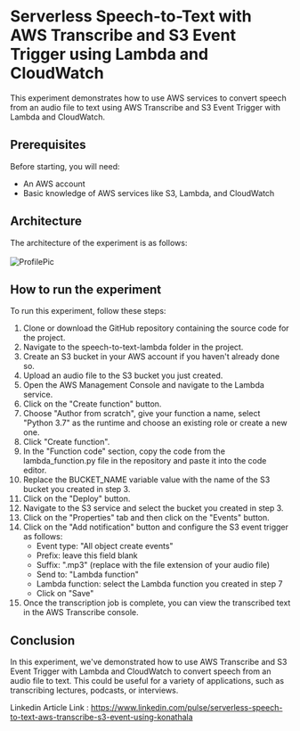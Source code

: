 # Serverless Speech-to-Text with AWS Transcribe and S3 Event Trigger using Lambda and CloudWatch
This experiment demonstrates how to use AWS services to convert speech from an audio file to text using AWS Transcribe and S3 Event Trigger with Lambda and CloudWatch.

## Prerequisites
Before starting, you will need:
* An AWS account
* Basic knowledge of AWS services like S3, Lambda, and CloudWatch

## Architecture

The architecture of the experiment is as follows:
<br></br>
![ProfilePic](https://user-images.githubusercontent.com/100104826/230324414-172cfef5-e27a-4716-9e12-c7831570dedb.png)

## How to run the experiment
To run this experiment, follow these steps:
1. Clone or download the GitHub repository containing the source code for the project.
2. Navigate to the speech-to-text-lambda folder in the project.
3. Create an S3 bucket in your AWS account if you haven't already done so.
4. Upload an audio file to the S3 bucket you just created.
5. Open the AWS Management Console and navigate to the Lambda service.
6. Click on the "Create function" button.
7. Choose "Author from scratch", give your function a name, select "Python 3.7" as the runtime   and choose an existing role or create a new one.
8. Click "Create function".
9. In the "Function code" section, copy the code from the lambda_function.py file in the repository and paste it into the code editor.
10. Replace the BUCKET_NAME variable value with the name of the S3 bucket you created in step 3.
11. Click on the "Deploy" button.
12. Navigate to the S3 service and select the bucket you created in step 3.
13. Click on the "Properties" tab and then click on the "Events" button.
14. Click on the "Add notification" button and configure the S3 event trigger as follows:
    * Event type: "All object create events"
    * Prefix: leave this field blank
    * Suffix: ".mp3" (replace with the file extension of your audio file)
    * Send to: "Lambda function"
    * Lambda function: select the Lambda function you created in step 7
    * Click on "Save"
15. Once the transcription job is complete, you can view the transcribed text in the AWS Transcribe console.

## Conclusion
In this experiment, we've demonstrated how to use AWS Transcribe and S3 Event Trigger with Lambda and CloudWatch to convert speech from an audio file to text. This could be useful for a variety of applications, such as transcribing lectures, podcasts, or interviews.

Linkedin Article Link : https://www.linkedin.com/pulse/serverless-speech-to-text-aws-transcribe-s3-event-using-konathala
